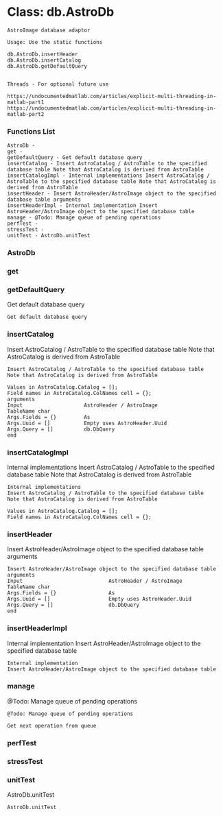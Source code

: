 # Class: db.AstroDb



    
    AstroImage database adaptor  
      
    Usage: Use the static functions  
      
    db.AstroDb.insertHeader  
    db.AstroDb.insertCatalog  
    db.AstroDb.getDefaultQuery  
      
      
    Threads - For optional future use  
      
    https://undocumentedmatlab.com/articles/explicit-multi-threading-in-matlab-part1  
    https://undocumentedmatlab.com/articles/explicit-multi-threading-in-matlab-part2  
      
      
      

### Functions List

    AstroDb - 
    get - 
    getDefaultQuery - Get default database query
    insertCatalog - Insert AstroCatalog / AstroTable to the specified database table Note that AstroCatalog is derived from AstroTable
    insertCatalogImpl - Internal implementations Insert AstroCatalog / AstroTable to the specified database table Note that AstroCatalog is derived from AstroTable
    insertHeader - Insert AstroHeader/AstroImage object to the specified database table arguments
    insertHeaderImpl - Internal implementation Insert AstroHeader/AstroImage object to the specified database table
    manage - @Todo: Manage queue of pending operations
    perfTest - 
    stressTest - 
    unitTest - AstroDb.unitTest

### AstroDb




    


### get




    


### getDefaultQuery

Get default database query


    
    Get default database query  


### insertCatalog

Insert AstroCatalog / AstroTable to the specified database table Note that AstroCatalog is derived from AstroTable


    
    Insert AstroCatalog / AstroTable to the specified database table  
    Note that AstroCatalog is derived from AstroTable  
      
    Values in AstroCatalog.Catalog = [];  
    Field names in AstroCatalog.ColNames cell = {};  
    arguments  
    Input                    AstroHeader / AstroImage  
    TableName char  
    Args.Fields = {}         As  
    Args.Uuid = []           Empty uses AstroHeader.Uuid  
    Args.Query = []          db.DbQuery  
    end  
      


### insertCatalogImpl

Internal implementations Insert AstroCatalog / AstroTable to the specified database table Note that AstroCatalog is derived from AstroTable


    
    Internal implementations  
    Insert AstroCatalog / AstroTable to the specified database table  
    Note that AstroCatalog is derived from AstroTable  
      
    Values in AstroCatalog.Catalog = [];  
    Field names in AstroCatalog.ColNames cell = {};  


### insertHeader

Insert AstroHeader/AstroImage object to the specified database table arguments


    
    Insert AstroHeader/AstroImage object to the specified database table  
    arguments  
    Input                            AstroHeader / AstroImage  
    TableName char  
    Args.Fields = {}                 As  
    Args.Uuid = []                   Empty uses AstroHeader.Uuid  
    Args.Query = []                  db.DbQuery  
    end  
      


### insertHeaderImpl

Internal implementation Insert AstroHeader/AstroImage object to the specified database table


    
    Internal implementation  
    Insert AstroHeader/AstroImage object to the specified database table  


### manage

@Todo: Manage queue of pending operations


    
    @Todo: Manage queue of pending operations  
      
    Get next operation from queue  


### perfTest




    


### stressTest




    


### unitTest

AstroDb.unitTest


    
    AstroDb.unitTest  


